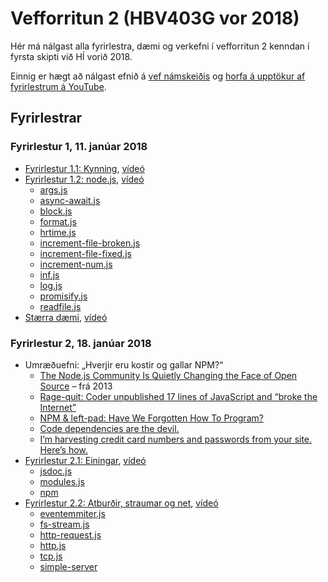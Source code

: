 # Vefforritun 2 (HBV403G vor 2018)

Hér má nálgast alla fyrirlestra, dæmi og verkefni í vefforritun 2 kenndan í fyrsta skipti við HÍ vorið 2018.

Einnig er hægt að nálgast efnið á [vef námskeiðis](https://notendur.hi.is/~osk1/vefforritun2/2018/) og [horfa á upptökur af fyrirlestrum á YouTube](https://www.youtube.com/playlist?list=PLRj-ccg8iozwCJ0vsDZI7mBOVZcfwr3pZ).

## Fyrirlestrar

### Fyrirlestur 1, 11. janúar 2018

* [Fyrirlestur 1.1: Kynning](fyrirlestrar/01.1.kynning.md), [vídeó](https://www.youtube.com/watch?v=ssrl7AE8Isk)
* [Fyrirlestur 1.2: node.js](fyrirlestrar/01.2.nodejs.md), [vídeó](https://www.youtube.com/watch?v=CDPjiMx4Qdg)
  - [args.js](daemi/fyrirlestrar/node/args.js)
  - [async-await.js](daemi/fyrirlestrar/node/async-await.js)
  - [block.js](daemi/fyrirlestrar/node/block.js)
  - [format.js](daemi/fyrirlestrar/node/format.js)
  - [hrtime.js](daemi/fyrirlestrar/node/hrtime.js)
  - [increment-file-broken.js](daemi/fyrirlestrar/node/increment-file-broken.js)
  - [increment-file-fixed.js](daemi/fyrirlestrar/node/increment-file-fixed.js)
  - [increment-num.js](daemi/fyrirlestrar/node/increment-num.js)
  - [inf.js](daemi/fyrirlestrar/node/inf.js)
  - [log.js](daemi/fyrirlestrar/node/log.js)
  - [promisify.js](daemi/fyrirlestrar/node/promisify.js)
  - [readfile.js](daemi/fyrirlestrar/node/readfile.js)
* [Stærra dæmi](daemi/md2html/README.md), [vídeó](https://www.youtube.com/watch?v=fMh7m6LC3Ec)

### Fyrirlestur 2, 18. janúar 2018

* Umræðuefni: „Hverjir eru kostir og gallar NPM?“
  - [The Node.js Community Is Quietly Changing the Face of Open Source](http://caines.ca/blog/2013/04/13/the-node-dot-js-community-is-quietly-changing-the-face-of-open-source/) – frá 2013
  - [Rage-quit: Coder unpublished 17 lines of JavaScript and “broke the Internet”](https://arstechnica.com/information-technology/2016/03/rage-quit-coder-unpublished-17-lines-of-javascript-and-broke-the-internet/)
  - [NPM & left-pad: Have We Forgotten How To Program?](http://www.haneycodes.net/npm-left-pad-have-we-forgotten-how-to-program/)
  - [Code dependencies are the devil.](https://medium.freecodecamp.org/code-dependencies-are-the-devil-35ed28b556d)
  - [I’m harvesting credit card numbers and passwords from your site. Here’s how.](https://hackernoon.com/im-harvesting-credit-card-numbers-and-passwords-from-your-site-here-s-how-9a8cb347c5b5)
* [Fyrirlestur 2.1: Einingar](fyrirlestrar/02.1.modules.md), [vídeó](https://www.youtube.com/watch?v=)
  - [jsdoc.js](daemi/fyrirlestrar/node/jsdoc.js)
  - [modules.js](daemi/fyrirlestrar/modules/)
  - [npm](daemi/fyrirlestrar/npm)
* [Fyrirlestur 2.2: Atburðir, straumar og net](fyrirlestrar/02.2.events.streams.net), [vídeó](https://www.youtube.com/watch?v=)
  - [eventemmiter.js](daemi/fyrirlestrar/node/eventemmiter.js)
  - [fs-stream.js](daemi/fyrirlestrar/node/fs-stream.js)
  - [http-request.js](daemi/fyrirlestrar/node/http-request.js)
  - [http.js](daemi/fyrirlestrar/node/http.js)
  - [tcp.js](daemi/fyrirlestrar/node/tcp.js)
  - [simple-server](daemi/fyrirlestrar/simple-server)
